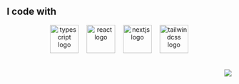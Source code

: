 
###
<h2 align="left">I code with</h2>
<div align="center">
  <img src="https://cdn.jsdelivr.net/gh/devicons/devicon/icons/typescript/typescript-original.svg" height="64" alt="typescript logo"  />
  <img width="10" />
  <img src="https://cdn.jsdelivr.net/gh/devicons/devicon/icons/react/react-original.svg" height="64" alt="react logo"  />
  <img width="10" />
  <img src="https://cdn.jsdelivr.net/gh/devicons/devicon/icons/nextjs/nextjs-original.svg" height="64" alt="nextjs logo"  />
  <img width="10" />
  <img src="https://cdn.simpleicons.org/tailwindcss/06B6D4" height="64" alt="tailwindcss logo"  />
</div>
<br>
<br>
<img align="right" src="https://profile-counter.glitch.me/samiLiebre/count.svg?"  />
